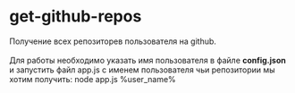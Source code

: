 # get-github-repos
Получение всех репозиторев пользователя на github.<br><br>
Для работы необходимо указать имя пользователя в файле <strong>config.json</strong> и запустить файл app.js с именем пользователя
чьи репозитории мы хотим получить: node app.js %user_name%
